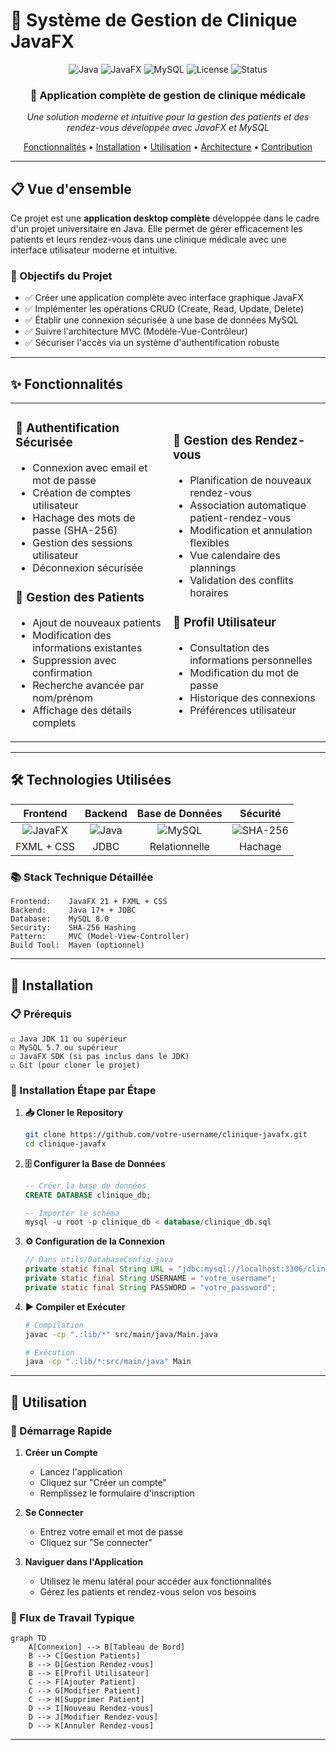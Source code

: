 # 🏥 Système de Gestion de Clinique JavaFX

<div align="center">
  
  ![Java](https://img.shields.io/badge/Java-17+-ED8B00?style=for-the-badge&logo=openjdk&logoColor=white)
  ![JavaFX](https://img.shields.io/badge/JavaFX-21-FF6C37?style=for-the-badge&logo=openjdk&logoColor=white)
  ![MySQL](https://img.shields.io/badge/MySQL-8.0-4479A1?style=for-the-badge&logo=mysql&logoColor=white)
  ![License](https://img.shields.io/badge/License-MIT-green.svg?style=for-the-badge)
  ![Status](https://img.shields.io/badge/Status-Active-brightgreen?style=for-the-badge)

  <h3>💼 Application complète de gestion de clinique médicale</h3>
  <p><em>Une solution moderne et intuitive pour la gestion des patients et des rendez-vous développée avec JavaFX et MySQL</em></p>
  
  <a href="#-fonctionnalités">Fonctionnalités</a> •
  <a href="#-installation">Installation</a> •
  <a href="#-utilisation">Utilisation</a> •
  <a href="#-architecture">Architecture</a> •
  <a href="#-contribution">Contribution</a>

</div>

---

## 📋 Vue d'ensemble

Ce projet est une **application desktop complète** développée dans le cadre d'un projet universitaire en Java. Elle permet de gérer efficacement les patients et leurs rendez-vous dans une clinique médicale avec une interface utilisateur moderne et intuitive.

### 🎯 Objectifs du Projet
- ✅ Créer une application complète avec interface graphique JavaFX
- ✅ Implémenter les opérations CRUD (Create, Read, Update, Delete)
- ✅ Établir une connexion sécurisée à une base de données MySQL
- ✅ Suivre l'architecture MVC (Modèle-Vue-Contrôleur)
- ✅ Sécuriser l'accès via un système d'authentification robuste

---

## ✨ Fonctionnalités

<table>
<tr>
<td width="50%">

### 🔐 **Authentification Sécurisée**
- Connexion avec email et mot de passe
- Création de comptes utilisateur
- Hachage des mots de passe (SHA-256)
- Gestion des sessions utilisateur
- Déconnexion sécurisée

### 👥 **Gestion des Patients**
- Ajout de nouveaux patients
- Modification des informations existantes
- Suppression avec confirmation
- Recherche avancée par nom/prénom
- Affichage des détails complets

</td>
<td width="50%">

### 📅 **Gestion des Rendez-vous**
- Planification de nouveaux rendez-vous
- Association automatique patient-rendez-vous
- Modification et annulation flexibles
- Vue calendaire des plannings
- Validation des conflits horaires

### 👤 **Profil Utilisateur**
- Consultation des informations personnelles
- Modification du mot de passe
- Historique des connexions
- Préférences utilisateur

</td>
</tr>
</table>

---

## 🛠️ Technologies Utilisées

<div align="center">

| **Frontend** | **Backend** | **Base de Données** | **Sécurité** |
|:---:|:---:|:---:|:---:|
| ![JavaFX](https://img.shields.io/badge/JavaFX-FF6C37?style=flat-square&logo=openjdk&logoColor=white) | ![Java](https://img.shields.io/badge/Java-ED8B00?style=flat-square&logo=openjdk&logoColor=white) | ![MySQL](https://img.shields.io/badge/MySQL-4479A1?style=flat-square&logo=mysql&logoColor=white) | ![SHA-256](https://img.shields.io/badge/SHA--256-000000?style=flat-square&logo=lets-encrypt&logoColor=white) |
| FXML + CSS | JDBC | Relationnelle | Hachage |

</div>

### 📚 Stack Technique Détaillée
```
Frontend:    JavaFX 21 + FXML + CSS
Backend:     Java 17+ + JDBC
Database:    MySQL 8.0
Security:    SHA-256 Hashing
Pattern:     MVC (Model-View-Controller)
Build Tool:  Maven (optionnel)
```

---


## 🚀 Installation

### 📋 Prérequis
```
☑️ Java JDK 11 ou supérieur
☑️ MySQL 5.7 ou supérieur  
☑️ JavaFX SDK (si pas inclus dans le JDK)
☑️ Git (pour cloner le projet)
```

### 🔧 Installation Étape par Étape

1. **📥 Cloner le Repository**
   ```bash
   git clone https://github.com/votre-username/clinique-javafx.git
   cd clinique-javafx
   ```

2. **🗄️ Configurer la Base de Données**
   ```sql
   -- Créer la base de données
   CREATE DATABASE clinique_db;
   
   -- Importer le schéma
   mysql -u root -p clinique_db < database/clinique_db.sql
   ```

3. **⚙️ Configuration de la Connexion**
   ```java
   // Dans utils/DatabaseConfig.java
   private static final String URL = "jdbc:mysql://localhost:3306/clinique_db";
   private static final String USERNAME = "votre_username";
   private static final String PASSWORD = "votre_password";
   ```

4. **▶️ Compiler et Exécuter**
   ```bash
   # Compilation
   javac -cp ".:lib/*" src/main/java/Main.java
   
   # Exécution
   java -cp ".:lib/*:src/main/java" Main
   ```

---

## 📖 Utilisation

### 🎯 Démarrage Rapide

1. **Créer un Compte**
   - Lancez l'application
   - Cliquez sur "Créer un compte"
   - Remplissez le formulaire d'inscription

2. **Se Connecter**
   - Entrez votre email et mot de passe
   - Cliquez sur "Se connecter"

3. **Naviguer dans l'Application**
   - Utilisez le menu latéral pour accéder aux fonctionnalités
   - Gérez les patients et rendez-vous selon vos besoins

### 🔄 Flux de Travail Typique

```mermaid
graph TD
    A[Connexion] --> B[Tableau de Bord]
    B --> C[Gestion Patients]
    B --> D[Gestion Rendez-vous]
    B --> E[Profil Utilisateur]
    C --> F[Ajouter Patient]
    C --> G[Modifier Patient]
    C --> H[Supprimer Patient]
    D --> I[Nouveau Rendez-vous]
    D --> J[Modifier Rendez-vous]
    D --> K[Annuler Rendez-vous]
```

---
